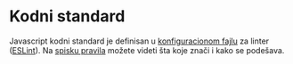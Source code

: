 # Kodni standard

Javascript kodni standard je definisan u [konfiguracionom fajlu](.eslintrc) za linter ([ESLint](https://eslint.org/)). Na [spisku pravila](https://eslint.org/docs/rules/) možete videti šta koje znači i kako se podešava.
